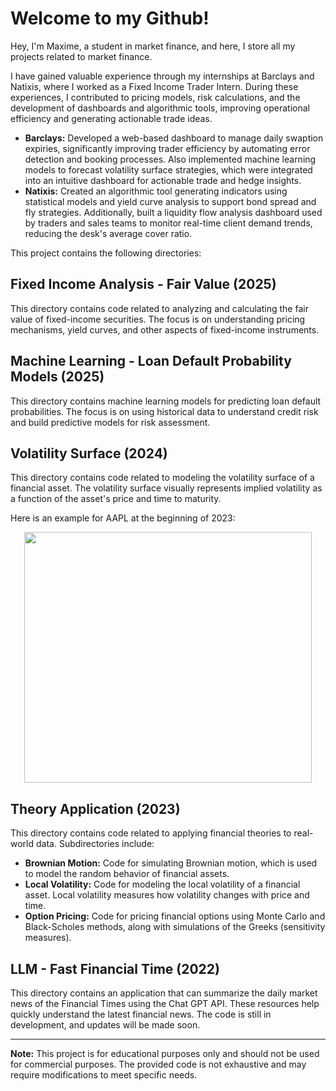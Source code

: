 # Welcome to my Github!

Hey, I'm Maxime, a student in market finance, and here, I store all my projects related to market finance. 

I have gained valuable experience through my internships at Barclays and Natixis, where I worked as a Fixed Income Trader Intern. During these experiences, I contributed to pricing models, risk calculations, and the development of dashboards and algorithmic tools, improving operational efficiency and generating actionable trade ideas.

- **Barclays:** Developed a web-based dashboard to manage daily swaption expiries, significantly improving trader efficiency by automating error detection and booking processes. Also implemented machine learning models to forecast volatility surface strategies, which were integrated into an intuitive dashboard for actionable trade and hedge insights.
- **Natixis:** Created an algorithmic tool generating indicators using statistical models and yield curve analysis to support bond spread and fly strategies. Additionally, built a liquidity flow analysis dashboard used by traders and sales teams to monitor real-time client demand trends, reducing the desk's average cover ratio.

This project contains the following directories:

## Fixed Income Analysis - Fair Value (2025)
This directory contains code related to analyzing and calculating the fair value of fixed-income securities. The focus is on understanding pricing mechanisms, yield curves, and other aspects of fixed-income instruments.

## Machine Learning - Loan Default Probability Models (2025)
This directory contains machine learning models for predicting loan default probabilities. The focus is on using historical data to understand credit risk and build predictive models for risk assessment.

## Volatility Surface (2024)
This directory contains code related to modeling the volatility surface of a financial asset. The volatility surface visually represents implied volatility as a function of the asset's price and time to maturity.

Here is an example for AAPL at the beginning of 2023:

<p align="center">
<img src="https://github.com/MaximeMasson/MarketFinance/blob/main/Volatility Surface Modelisation/volatility_surface_AAPL.png" data-canonical-src="https://github.com/MaximeMasson/MarketFinance/blob/main/Volatility Surface Modelisation/volatility_surface_AAPL.png" width="460" height="401" />
</p>

## Theory Application (2023)
This directory contains code related to applying financial theories to real-world data. Subdirectories include:

- **Brownian Motion:** Code for simulating Brownian motion, which is used to model the random behavior of financial assets.
- **Local Volatility:** Code for modeling the local volatility of a financial asset. Local volatility measures how volatility changes with price and time.
- **Option Pricing:** Code for pricing financial options using Monte Carlo and Black-Scholes methods, along with simulations of the Greeks (sensitivity measures).

## LLM - Fast Financial Time (2022)
This directory contains an application that can summarize the daily market news of the Financial Times using the Chat GPT API. These resources help quickly understand the latest financial news. The code is still in development, and updates will be made soon.

---

**Note:** This project is for educational purposes only and should not be used for commercial purposes. The provided code is not exhaustive and may require modifications to meet specific needs.

